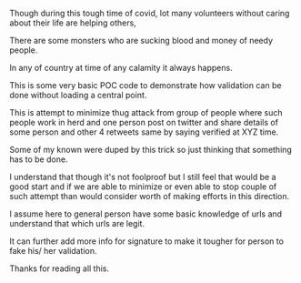 Though during this tough time of covid, lot many volunteers without caring about their life are helping others,

There are some monsters who are sucking blood and money of needy people. 

In any of country at time of any calamity it always happens. 

This is some very basic POC code to demonstrate how validation can be done without loading a central point.

This is attempt to minimize thug attack from group of people where such people work in herd and one person post
on twitter and share details of some person and other 4 retweets same by saying verified at XYZ time.

Some of my known were duped by this trick so just thinking that something has to be done. 

I understand that though it's not foolproof but I still feel that would be a good start and if we are able
to minimize or even able to stop couple of such attempt than would consider worth of making efforts in this direction.

I assume here to general person have some basic knowledge of urls and understand that which urls are legit.

It can further add more info for signature to make it tougher for person to fake his/ her validation.



Thanks for reading all this.  